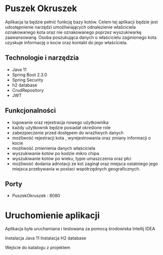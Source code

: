 # Puszek Okruszek
Aplikacja ta będzie pełnić funkcję bazy kotów. Celem tej aplikacji będzie jest udostępnienie narzędzi umożliwiających odnalezienie właściciela oznakowanego kota oraz nie oznakowanego poprzez wyszukiwarkę zaawansowaną. Osoba poszukująca danych o właścicielu zaginionego kota uzyskuje informację o kocie oraz kontakt do jego właściciela.
## Technologie i narzędzia
- Java 11
- Spring Boot 2.3.0
- Spring Security
- h2 database
- CrudRepository
- JWT

## Funkcjonalności
- logowanie oraz rejestracja nowego użytkownika
- każdy użytkownik będzie posiadał określone role 
- zabezpieczenie przed dostępem do wrażliwych danych 
- możliwość rejestracji kota , wyrejestrowania oraz zmiany informacji o kocie 
- możliwość zmienienia danych właściciela 
- wyszukiwanie kotów po kodzie mikro chipa 
- wyszukiwanie kotów po wieku, typie umaszczenia oraz płci 
- możliwość dodania adnotacji ze kot zaginął oraz miejsca ostatniego jego miejsca przebywania w postaci współrzędnych geograficznych.

## Porty 
- PuszekOkruszek : 8080

# Uruchomienie aplikacji
Aplikacja była uruchamiana i testowana za pomocą środowiska Intellij IDEA

Instalacja Java 11 Instalacja H2 database

Wejście do katalogu z projektem